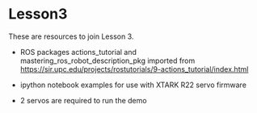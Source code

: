 # Lesson3

These are resources to join Lesson 3.

- ROS packages actions_tutorial and mastering_ros_robot_description_pkg imported from https://sir.upc.edu/projects/rostutorials/9-actions_tutorial/index.html

- ipython notebook examples for use with XTARK R22 servo firmware

- 2 servos are required to run the demo